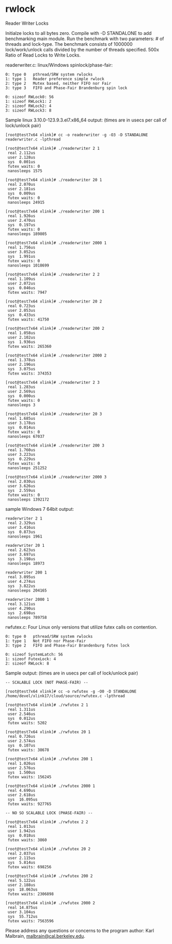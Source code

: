 rwlock
======

Reader Writer Locks

Initialze locks to all bytes zero. Compile with -D STANDALONE to add benchmarking main module.  Run the benchmark with two parameters:  # of threads and lock-type.  The benchmark consists of 1000000 lock/work/unlock calls divided by the number of threads specified.  500x Ratio of Read Locks to Write Locks.

readerwriter.c: linux/Windows spinlock/phase-fair:

    0: type 0   pthread/SRW system rwlocks
    1: type 1	Reader preference simple rwlock
    2: type 2	Mutex based, neither FIFO nor Fair
    3: type 3	FIFO and Phase-Fair Brandenburg spin lock

    0: sizeof RWLock0: 56
    1: sizeof RWLock1: 2
    2: sizeof RWLock2: 4
    3: sizeof RWLock3: 8

Sample linux 3.10.0-123.9.3.el7.x86_64 output: (times are in usecs per call of lock/unlock pair)

    [root@test7x64 xlink]# cc -o readerwriter -g -O3 -D STANDALONE readerwriter.c -lpthread

    [root@test7x64 xlink]# ./readerwriter 2 1
     real 2.112us
     user 2.128us
     sys  0.001us
     futex waits: 0
     nanosleeps 1575

    [root@test7x64 xlink]# ./readerwriter 20 1
     real 2.070us
     user 2.181us
     sys  0.009us
     futex waits: 0
     nanosleeps 24915

    [root@test7x64 xlink]# ./readerwriter 200 1
     real 1.926us
     user 2.470us
     sys  0.197us
     futex waits: 0
     nanosleeps 189805

    [root@test7x64 xlink]# ./readerwriter 2000 1
     real 1.756us
     user 3.052us
     sys  1.991us
     futex waits: 0
     nanosleeps 1018699

    [root@test7x64 xlink]# ./readerwriter 2 2
     real 1.109us
     user 2.072us
     sys  0.046us
     futex waits: 7947

    [root@test7x64 xlink]# ./readerwriter 20 2
     real 0.723us
     user 2.053us
     sys  0.433us
     futex waits: 41750

    [root@test7x64 xlink]# ./readerwriter 200 2
     real 1.058us
     user 2.102us
     sys  1.936us
     futex waits: 265360

    [root@test7x64 xlink]# ./readerwriter 2000 2
     real 1.378us
     user 2.196us
     sys  3.075us
     futex waits: 374353

    [root@test7x64 xlink]# ./readerwriter 2 3
     real 1.283us
     user 2.569us
     sys  0.000us
     futex waits: 0
     nanosleeps 3

    [root@test7x64 xlink]# ./readerwriter 20 3
     real 1.685us
     user 3.178us
     sys  0.014us
     futex waits: 0
     nanosleeps 67037

    [root@test7x64 xlink]# ./readerwriter 200 3
     real 1.760us
     user 3.223us
     sys  0.229us
     futex waits: 0
     nanosleeps 251252

    [root@test7x64 xlink]# ./readerwriter 2000 3
     real 2.030us
     user 3.626us
     sys  2.559us
     futex waits: 0
     nanosleeps 1392172

sample Windows 7 64bit output:

    readerwriter 2 1
     real 2.329us
     user 3.416us
     sys  0.873us
     nanosleeps 1961

    readerwriter 20 1
     real 2.623us
     user 3.697us
     sys  3.198us
     nanosleeps 18973

    readerwriter 200 1
     real 3.095us
     user 4.274us
     sys  3.822us
     nanosleeps 204165

    readerwriter 2000 1
     real 3.121us
     user 4.290us
     sys  2.698us
     nanosleeps 789758

rwfutex.c:	Four Linux only versions that utilize futex calls on contention.

    0: type 0   pthread/SRW system rwlocks
    1: type 1   Not FIFO nor Phase-Fair
    3: type 2	FIFO and Phase-Fair Brandenburg futex lock

    0: sizeof SystemLatch: 56
    1: sizeof FutexLock: 4
    2: sizeof RWLock: 8

Sample output: (times are in usecs per call of lock/unlock pair)

	-- SCALABLE LOCK (NOT PHASE-FAIR) --

    [root@test7x64 xlink]# cc -o rwfutex -g -O0 -D STANDALONE /home/devel/xlink17/cloud/source/rwfutex.c -lpthread

    [root@test7x64 xlink]# ./rwfutex 2 1
     real 1.311us
     user 2.546us
     sys  0.012us
     futex waits: 5202

    [root@test7x64 xlink]# ./rwfutex 20 1
     real 0.726us
     user 2.574us
     sys  0.107us
     futex waits: 38678

    [root@test7x64 xlink]# ./rwfutex 200 1
     real 1.026us
     user 2.576us
     sys  1.500us
     futex waits: 156245

    [root@test7x64 xlink]# ./rwfutex 2000 1
     real 4.690us
     user 2.618us
     sys  16.095us
     futex waits: 927765

	-- NO SO SCALABLE LOCK (PHASE-FAIR) --

    [root@test7x64 xlink]# ./rwfutex 2 2
     real 1.013us
     user 1.942us
     sys  0.018us
     futex waits: 3860

    [root@test7x64 xlink]# ./rwfutex 20 2
     real 2.037us
     user 2.115us
     sys  5.814us
     futex waits: 698256

    [root@test7x64 xlink]# ./rwfutex 200 2
     real 5.122us
     user 2.188us
     sys  18.063us
     futex waits: 2306898

    [root@test7x64 xlink]# ./rwfutex 2000 2
     real 14.875us
     user 3.104us
     sys  55.712us
     futex waits: 7563596

Please address any questions or concerns to the program author: Karl Malbrain, malbrain@cal.berkeley.edu.
